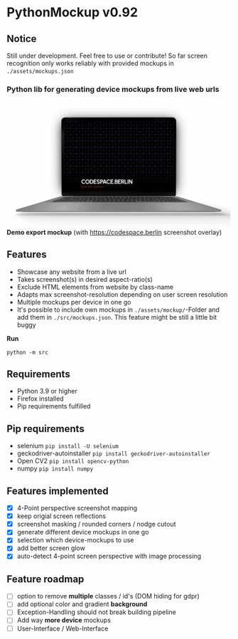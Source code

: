 # PythonMockup v0.92

## Notice
Still under development. Feel free to use or contribute!
So far screen recognition only works reliably with provided mockups in `./assets/mockups.json`

### Python lib for generating device mockups from live web urls


![macbook demo mockup](https://github.com/sotenck/pythonMockup/raw/main/src/thumpnails/Demo-Mockup-Macbook.png)
**Demo export mockup** (with https://codespace.berlin screenshot overlay)

**Features**
--
- Showcase any website from a live url
- Takes screenshot(s) in desired aspect-ratio(s)
- Exclude HTML elements from website by class-name
- Adapts max screenshot-resolution depending on user screen resolution
- Multiple mockups per device in one go
- It's possible to include own mockups in `./assets/mockup/`-Folder and add them in `./src/mockups.json`. This feature might be still a little bit buggy

**Run**

    python -m src


**Requirements**
--
- Python 3.9 or higher
- Firefox installed
- Pip requirements fulfilled

**Pip requirements**
--
- selenium `pip install -U selenium`
- geckodriver-autoinstaller `pip install geckodriver-autoinstaller`
- Open CV2 `pip install opencv-python`
- numpy `pip install numpy`


**Features implemented**
--
- [x] 4-Point perspective screenshot mapping
- [x] keep origial screen reflections
- [x] screenshot masking / rounded corners / nodge cutout
- [x] generate different device mockups in one go
- [x] selection which device-mockups to use
- [x] add better screen glow
- [x] auto-detect 4-point screen perspective with image processing

**Feature roadmap**
--
- [ ] option to remove **multiple** classes / id's (DOM hiding for gdpr)
- [ ] add optional color and gradient **background**
- [ ] Exception-Handling should not break building pipeline
- [ ] Add way **more device** mockups
- [ ] User-Interface / Web-Interface
